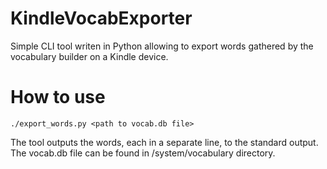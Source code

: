 KindleVocabExporter
===================

Simple CLI tool writen in Python allowing to export words gathered by the vocabulary builder on a Kindle device.


How to use
==========
    ./export_words.py <path to vocab.db file>

The tool outputs the words, each in a separate line, to the standard output. The vocab.db file can be found in /system/vocabulary directory.

